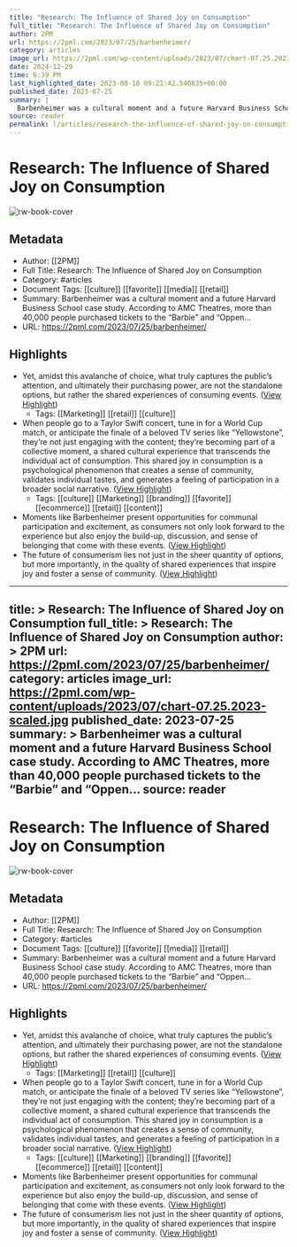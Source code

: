 ```yaml
---
title: "Research: The Influence of Shared Joy on Consumption"
full_title: "Research: The Influence of Shared Joy on Consumption"
author: 2PM
url: https://2pml.com/2023/07/25/barbenheimer/
category: articles
image_url: https://2pml.com/wp-content/uploads/2023/07/chart-07.25.2023-scaled.jpg
date: 2024-12-29
time: 6:39 PM
last_highlighted_date: 2023-08-18 09:21:42.540835+00:00
published_date: 2023-07-25
summary: |
  Barbenheimer was a cultural moment and a future Harvard Business School case study. According to AMC Theatres, more than 40,000 people purchased tickets to the “Barbie” and “Oppen…
source: reader
permalink: l/articles/research-the-influence-of-shared-joy-on-consumption
---
```

# Research: The Influence of Shared Joy on Consumption

![rw-book-cover](https://2pml.com/wp-content/uploads/2023/07/chart-07.25.2023-scaled.jpg)

## Metadata
- Author: [[2PM]]
- Full Title: Research: The Influence of Shared Joy on Consumption
- Category: #articles
- Document Tags: [[culture]] [[favorite]] [[media]] [[retail]] 
- Summary: Barbenheimer was a cultural moment and a future Harvard Business School case study. According to AMC Theatres, more than 40,000 people purchased tickets to the “Barbie” and “Oppen…
- URL: https://2pml.com/2023/07/25/barbenheimer/

## Highlights
- Yet, amidst this avalanche of choice, what truly captures the public’s attention, and ultimately their purchasing power, are not the standalone options, but rather the shared experiences of consuming events. ([View Highlight](https://read.readwise.io/read/01h83yz7y7rsz2h8tm7990q8rf))
    - Tags: [[Marketing]] [[retail]] [[culture]] 
- When people go to a Taylor Swift concert, tune in for a World Cup match, or anticipate the finale of a beloved TV series like “Yellowstone”, they’re not just engaging with the content; they’re becoming part of a collective moment, a shared cultural experience that transcends the individual act of consumption. This shared joy in consumption is a psychological phenomenon that creates a sense of community, validates individual tastes, and generates a feeling of participation in a broader social narrative. ([View Highlight](https://read.readwise.io/read/01h83z1xy6f0venw9yc1tfhb0t))
    - Tags: [[culture]] [[Marketing]] [[branding]] [[favorite]] [[ecommerce]] [[retail]] [[content]] 
- Moments like Barbenheimer present opportunities for communal participation and excitement, as consumers not only look forward to the experience but also enjoy the build-up, discussion, and sense of belonging that come with these events. ([View Highlight](https://read.readwise.io/read/01h83z3vtb9z8x95kbmnc197b3))
- The future of consumerism lies not just in the sheer quantity of options, but more importantly, in the quality of shared experiences that inspire joy and foster a sense of community. ([View Highlight](https://read.readwise.io/read/01h83z6nefgn38sgv4268pew6q))


---
title: >
  Research: The Influence of Shared Joy on Consumption
full_title: >
  Research: The Influence of Shared Joy on Consumption
author: >
  2PM
url: https://2pml.com/2023/07/25/barbenheimer/
category: articles
image_url: https://2pml.com/wp-content/uploads/2023/07/chart-07.25.2023-scaled.jpg
published_date: 2023-07-25
summary: >
  Barbenheimer was a cultural moment and a future Harvard Business School case study. According to AMC Theatres, more than 40,000 people purchased tickets to the “Barbie” and “Oppen…
source: reader
---
# Research: The Influence of Shared Joy on Consumption

![rw-book-cover](https://2pml.com/wp-content/uploads/2023/07/chart-07.25.2023-scaled.jpg)

## Metadata
- Author: [[2PM]]
- Full Title: Research: The Influence of Shared Joy on Consumption
- Category: #articles
- Document Tags: [[culture]] [[favorite]] [[media]] [[retail]] 
- Summary: Barbenheimer was a cultural moment and a future Harvard Business School case study. According to AMC Theatres, more than 40,000 people purchased tickets to the “Barbie” and “Oppen…
- URL: https://2pml.com/2023/07/25/barbenheimer/

## Highlights
- Yet, amidst this avalanche of choice, what truly captures the public’s attention, and ultimately their purchasing power, are not the standalone options, but rather the shared experiences of consuming events. ([View Highlight](https://read.readwise.io/read/01h83yz7y7rsz2h8tm7990q8rf))
    - Tags: [[Marketing]] [[retail]] [[culture]] 
- When people go to a Taylor Swift concert, tune in for a World Cup match, or anticipate the finale of a beloved TV series like “Yellowstone”, they’re not just engaging with the content; they’re becoming part of a collective moment, a shared cultural experience that transcends the individual act of consumption. This shared joy in consumption is a psychological phenomenon that creates a sense of community, validates individual tastes, and generates a feeling of participation in a broader social narrative. ([View Highlight](https://read.readwise.io/read/01h83z1xy6f0venw9yc1tfhb0t))
    - Tags: [[culture]] [[Marketing]] [[branding]] [[favorite]] [[ecommerce]] [[retail]] [[content]] 
- Moments like Barbenheimer present opportunities for communal participation and excitement, as consumers not only look forward to the experience but also enjoy the build-up, discussion, and sense of belonging that come with these events. ([View Highlight](https://read.readwise.io/read/01h83z3vtb9z8x95kbmnc197b3))
- The future of consumerism lies not just in the sheer quantity of options, but more importantly, in the quality of shared experiences that inspire joy and foster a sense of community. ([View Highlight](https://read.readwise.io/read/01h83z6nefgn38sgv4268pew6q))


